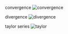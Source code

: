 convergence
![convergence](https://user-images.githubusercontent.com/61246381/87969916-9cc71800-cae0-11ea-8792-fd44b5823279.gif)

divergence
![divergence](https://user-images.githubusercontent.com/61246381/87970033-cbdd8980-cae0-11ea-9ba6-47f48898dab2.gif)

taylor series
![taylor](https://user-images.githubusercontent.com/61246381/87970112-e9125800-cae0-11ea-9a19-edcaaf91d7b6.gif)
